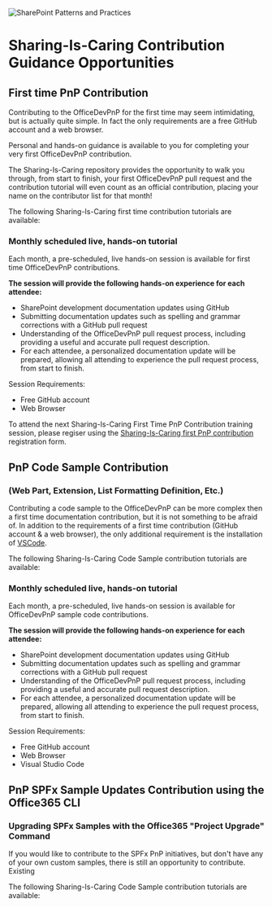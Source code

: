 ![SharePoint Patterns and Practices](https://devofficecdn.azureedge.net/media/Default/PnP/sppnp.png)
# Sharing-Is-Caring Contribution Guidance Opportunities

## First time PnP Contribution
Contributing to the OfficeDevPnP for the first time may seem intimidating, but is actually quite simple. In fact the only requirements are a free GitHub account and a web browser. 

Personal and hands-on guidance is available to you for completing your very first OfficeDevPnP contribution. 

The Sharing-Is-Caring repository provides the opportunity to walk you through, from start to finish, your first OfficeDevPnP pull request and the contribution tutorial will even count as an official contribution, placing your name on the contributor list for that month! 

The following Sharing-Is-Caring first time contribution tutorials are available:

### Monthly scheduled live, hands-on tutorial
Each month, a pre-scheduled, live hands-on session is available for first time OfficeDevPnP contributions. 

**The session will provide the following hands-on experience for each attendee:**
* SharePoint development documentation updates using GitHub
* Submitting documentation updates such as spelling and grammar corrections with a GitHub pull request
* Understanding of the OfficeDevPnP pull request process, including providing a useful and accurate pull request description. 
* For each attendee, a personalized documentation update will be prepared, allowing all attending to experience the pull request process, from start to finish. 

Session Requirements:
* Free GitHub account
* Web Browser

To attend the next Sharing-Is-Caring First Time PnP Contribution training session, please regiser using the [Sharing-Is-Caring first PnP contribution](https://forms.office.com) registration form.


## PnP Code Sample Contribution 

### (Web Part, Extension, List Formatting Definition, Etc.)
Contributing a code sample to the OfficeDevPnP can be more complex then a first time documentation contribution, but it is not something to be afraid of. In addition to the requirements of a first time contribution (GitHub account & a web browser), the only additional requirement is the installation of [VSCode](https://code.visualstudio.com/).

The following Sharing-Is-Caring Code Sample contribution tutorials are available:

### Monthly scheduled live, hands-on tutorial
Each month, a pre-scheduled, live hands-on session is available for OfficeDevPnP sample code contributions. 

**The session will provide the following hands-on experience for each attendee:**
* SharePoint development documentation updates using GitHub
* Submitting documentation updates such as spelling and grammar corrections with a GitHub pull request
* Understanding of the OfficeDevPnP pull request process, including providing a useful and accurate pull request description. 
* For each attendee, a personalized documentation update will be prepared, allowing all attending to experience the pull request process, from start to finish. 

Session Requirements:
* Free GitHub account
* Web Browser
* Visual Studio Code

## PnP SPFx Sample Updates Contribution using the Office365 CLI

### Upgrading SPFx Samples with the Office365 "Project Upgrade" Command
If you would like to contribute to the SPFx PnP initiatives, but don't have any of your own custom samples, there is still an opportunity to contribute. Existing 

The following Sharing-Is-Caring Code Sample contribution tutorials are available:
